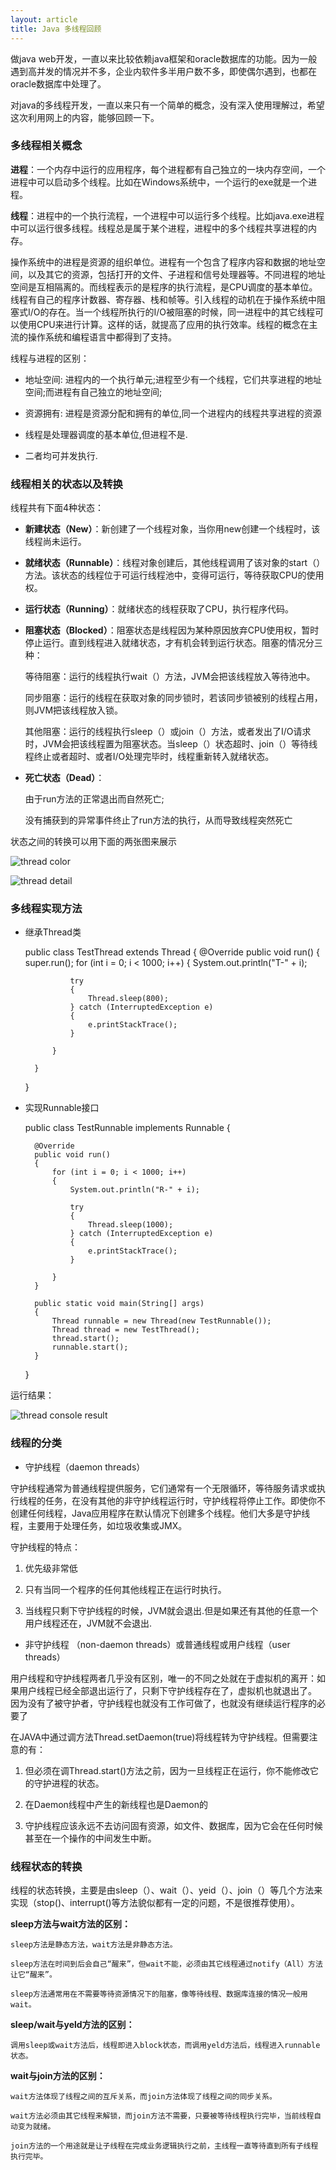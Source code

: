 ```yaml
---
layout: article
title: Java 多线程回顾
---
```


做java web开发，一直以来比较依赖java框架和oracle数据库的功能。因为一般遇到高并发的情况并不多，企业内软件多半用户数不多，即使偶尔遇到，也都在oracle数据库中处理了。

对java的多线程开发，一直以来只有一个简单的概念，没有深入使用理解过，希望这次利用网上的内容，能够回顾一下。

### 多线程相关概念 ###

**进程**：一个内存中运行的应用程序，每个进程都有自己独立的一块内存空间，一个进程中可以启动多个线程。比如在Windows系统中，一个运行的exe就是一个进程。

**线程**：进程中的一个执行流程，一个进程中可以运行多个线程。比如java.exe进程中可以运行很多线程。线程总是属于某个进程，进程中的多个线程共享进程的内存。

操作系统中的进程是资源的组织单位。进程有一个包含了程序内容和数据的地址空间，以及其它的资源，包括打开的文件、子进程和信号处理器等。不同进程的地址空间是互相隔离的。而线程表示的是程序的执行流程，是CPU调度的基本单位。线程有自己的程序计数器、寄存器、栈和帧等。引入线程的动机在于操作系统中阻塞式I/O的存在。当一个线程所执行的I/O被阻塞的时候，同一进程中的其它线程可以使用CPU来进行计算。这样的话，就提高了应用的执行效率。线程的概念在主流的操作系统和编程语言中都得到了支持。

线程与进程的区别：

- 地址空间: 进程内的一个执行单元;进程至少有一个线程，它们共享进程的地址空间;而进程有自己独立的地址空间;

- 资源拥有: 进程是资源分配和拥有的单位,同一个进程内的线程共享进程的资源

- 线程是处理器调度的基本单位,但进程不是.

- 二者均可并发执行. 

### 线程相关的状态以及转换 ###

线程共有下面4种状态：



- **新建状态（New）**：新创建了一个线程对象，当你用new创建一个线程时，该线程尚未运行。



- **就绪状态（Runnable）**：线程对象创建后，其他线程调用了该对象的start（）方法。该状态的线程位于可运行线程池中，变得可运行，等待获取CPU的使用权。



- **运行状态（Running）**：就绪状态的线程获取了CPU，执行程序代码。



- **阻塞状态（Blocked）**：阻塞状态是线程因为某种原因放弃CPU使用权，暂时停止运行。直到线程进入就绪状态，才有机会转到运行状态。阻塞的情况分三种：
	
    等待阻塞：运行的线程执行wait（）方法，JVM会把该线程放入等待池中。
    	
	同步阻塞：运行的线程在获取对象的同步锁时，若该同步锁被别的线程占用，则JVM把该线程放入锁。
    	 
    其他阻塞：运行的线程执行sleep（）或join（）方法，或者发出了I/O请求时，JVM会把该线程置为阻塞状态。当sleep（）状态超时、join（）等待线程终止或者超时、或者I/O处理完毕时，线程重新转入就绪状态。



- **死亡状态（Dead）**：
 
	由于run方法的正常退出而自然死亡;

    没有捕获到的异常事件终止了run方法的执行，从而导致线程突然死亡 

状态之间的转换可以用下面的两张图来展示

![thread color](/img/thread-color.jpg)

![thread detail](/img/thread-detail.png)

### 多线程实现方法 ###

- 继承Thread类

	public class TestThread extends Thread
	{
		@Override
		public void run()
		{
			super.run();
			for (int i = 0; i < 1000; i++)
			{
				System.out.println("T-" + i);
	
				try
				{
					Thread.sleep(800);
				} catch (InterruptedException e)
				{
					e.printStackTrace();
				}
	
			}
	
		}
	}



- 实现Runnable接口

	public class TestRunnable implements Runnable
	{
	
		@Override
		public void run()
		{
			for (int i = 0; i < 1000; i++)
			{
				System.out.println("R-" + i);
	
				try
				{
					Thread.sleep(1000);
				} catch (InterruptedException e)
				{
					e.printStackTrace();
				}
	
			}
		}
	
		public static void main(String[] args)
		{
			Thread runnable = new Thread(new TestRunnable());
			Thread thread = new TestThread();
			thread.start();
			runnable.start();
		}
	}

运行结果：

![thread console result](/img/thread-test-console.jpg)


### 线程的分类 ###



- 守护线程（daemon threads）

守护线程通常为普通线程提供服务，它们通常有一个无限循环，等待服务请求或执行线程的任务，在没有其他的非守护线程运行时，守护线程将停止工作。即使你不创建任何线程，Java应用程序在默认情况下创建多个线程。他们大多是守护线程，主要用于处理任务，如垃圾收集或JMX。

守护线程的特点：


1. 优先级非常低


2. 只有当同一个程序的任何其他线程正在运行时执行。


3. 当线程只剩下守护线程的时候，JVM就会退出.但是如果还有其他的任意一个用户线程还在，JVM就不会退出.



- 非守护线程 （non-daemon threads）或普通线程或用户线程（user threads）

用户线程和守护线程两者几乎没有区别，唯一的不同之处就在于虚拟机的离开：如果用户线程已经全部退出运行了，只剩下守护线程存在了，虚拟机也就退出了。 因为没有了被守护者，守护线程也就没有工作可做了，也就没有继续运行程序的必要了

 
在JAVA中通过调方法Thread.setDaemon(true)将线程转为守护线程。但需要注意的有：


1. 但必须在调Thread.start()方法之前，因为一旦线程正在运行，你不能修改它的守护进程的状态。


2. 在Daemon线程中产生的新线程也是Daemon的


3. 守护线程应该永远不去访问固有资源，如文件、数据库，因为它会在任何时候甚至在一个操作的中间发生中断。


### 线程状态的转换 ###

线程的状态转换，主要是由sleep（）、wait（）、yeid（）、join（）等几个方法来实现（stop()、interrupt()等方法貌似都有一定的问题，不是很推荐使用）。

**sleep方法与wait方法的区别：**

    sleep方法是静态方法，wait方法是非静态方法。

	sleep方法在时间到后会自己“醒来”，但wait不能，必须由其它线程通过notify（All）方法让它“醒来”。

	sleep方法通常用在不需要等待资源情况下的阻塞，像等待线程、数据库连接的情况一般用wait。

**sleep/wait与yeld方法的区别：**

    调用sleep或wait方法后，线程即进入block状态，而调用yeld方法后，线程进入runnable状态。

**wait与join方法的区别：**

	wait方法体现了线程之间的互斥关系，而join方法体现了线程之间的同步关系。

	wait方法必须由其它线程来解锁，而join方法不需要，只要被等待线程执行完毕，当前线程自动变为就绪。

	join方法的一个用途就是让子线程在完成业务逻辑执行之前，主线程一直等待直到所有子线程执行完毕。

